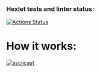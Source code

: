 ### Hexlet tests and linter status:
[![Actions Status](https://github.com/svetaminsk/frontend-project-lvl2/workflows/hexlet-check/badge.svg)](https://github.com/svetaminsk/frontend-project-lvl2/actions)

# How it works:
[![asciicast](https://asciinema.org/a/w3cfyp2TUCC0wy219EXUrZPQB.svg)](https://asciinema.org/a/w3cfyp2TUCC0wy219EXUrZPQB)